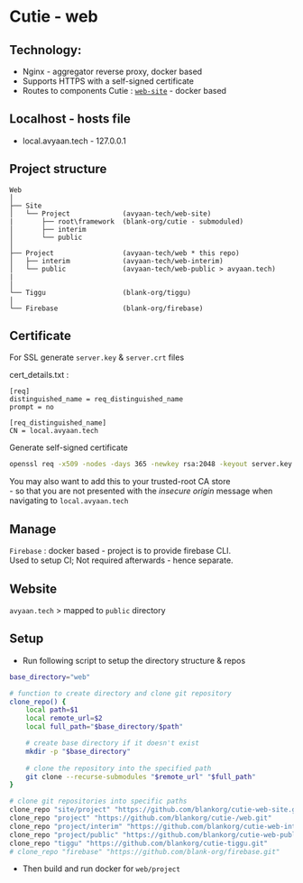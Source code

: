 # Cutie - web

## Technology:
- Nginx - aggregator reverse proxy, docker based
- Supports HTTPS with a self-signed certificate
- Routes to components Cutie : [`web-site`](https://github.com/blank-org/cutie-web-site) - docker based

## Localhost - hosts file

- local.avyaan.tech - 127.0.0.1

## Project structure

```
Web
│
├── Site
│   └── Project             (avyaan-tech/web-site)
|       ├── root\framework  (blank-org/cutie - submoduled)
│       ├── interim
│       └── public
│
├── Project                 (avyaan-tech/web * this repo)
│   ├── interim             (avyaan-tech/web-interim)
│   └── public              (avyaan-tech/web-public > avyaan.tech)
|
│
└── Tiggu                   (blank-org/tiggu)
│
└── Firebase                (blank-org/firebase)
```

## Certificate

For SSL generate `server.key` & `server.crt` files

cert_details.txt :

```
[req]
distinguished_name = req_distinguished_name
prompt = no

[req_distinguished_name]
CN = local.avyaan.tech
```

Generate self-signed certificate
```bash
openssl req -x509 -nodes -days 365 -newkey rsa:2048 -keyout server.key -out server.crt -config cert_details.txt
```

You may also want to add this to your trusted-root CA store  
\- so that you are not presented with the *insecure origin* message when navigating to `local.avyaan.tech`


## Manage
`Firebase` : docker based - project is to provide firebase CLI.  
Used to setup CI; Not required afterwards - hence separate.

## Website
`avyaan.tech` \> mapped to `public` directory

## Setup
- Run following script to setup the directory structure & repos
```bash
base_directory="web"

# function to create directory and clone git repository
clone_repo() {
    local path=$1
    local remote_url=$2
    local full_path="$base_directory/$path"

    # create base directory if it doesn't exist
    mkdir -p "$base_directory"
    
    # clone the repository into the specified path
    git clone --recurse-submodules "$remote_url" "$full_path"
}

# clone git repositories into specific paths
clone_repo "site/project" "https://github.com/blankorg/cutie-web-site.git"
clone_repo "project" "https://github.com/blankorg/cutie-/web.git"
clone_repo "project/interim" "https://github.com/blankorg/cutie-web-interim.git"
clone_repo "project/public" "https://github.com/blankorg/cutie-web-public.git"
clone_repo "tiggu" "https://github.com/blankorg/cutie-tiggu.git"
# clone_repo "firebase" "https://github.com/blank-org/firebase.git"
```

- Then build and run docker for `web/project`
